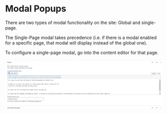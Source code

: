 # Modal Popups

There are two types of modal functionality on the site: Global and single-page.

The Single-Page modal takes precedence (i.e. if there is a modal enabled for a specific page, that modal will display instead of the global one).

To configure a single-page modal, go into the content editor for that page. 

![Single Page Modal](../_images/screenshot-modal-single.png)

